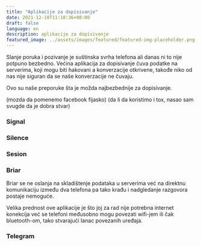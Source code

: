 ```yaml
---
title: "Aplikacije za dopisivanje"
date: 2021-12-18T11:10:36+08:00
draft: false
language: en
description: aplikacije za dopisivanje
featured_image: ../assets/images/featured/featured-img-placeholder.png
---
```

Slanje poruka i pozivanje je suštinska svrha telefona ali danas ni to nije potpuno bezbedno. Većina aplikacija za dopisivanje čuva podatke na serverima, koji mogu biti hakovani a konverzacije otkrivene, takođe niko od nas nije siguran da se naše konverzacije ne čuvaju.

Ovo su naše preporuke šta je možda najbezbednije za dopisivanje.

(mozda da pomenemo facebook fijasko)
(da li da koristimo i tox, nasao sam svugde da je dobra stvar)

### 

### Signal

### Silence

### Sesion

### Briar

Briar se ne oslanja na skladištenje podataka u serverima već na direktnu komunikaciju između dva telefona pa tako krađu i nadgledanje razgovora postaje nemoguće.

Velika prednost ove aplikacije je što joj za rad nije potrebna internet konekcija već se telefoni međusobno mogu povezati wifi-jem ili čak bluetooth-om, tako stvarajući lanac povezanih uređaja.

### Telegram